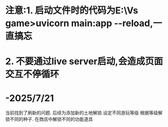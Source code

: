 # 注意:1. 启动文件时的代码为E:\Vs game>uvicorn main:app --reload,一直搞忘
#      2. 不要通过live server启动,会造成页面交互不停循环


# -2025/7/21
当前找到了刷新的问题.
后续为添加新的土地解锁.设定不同游玩等级
根据等级解锁不同的种子. 
在商店中解锁不同的功能道具

